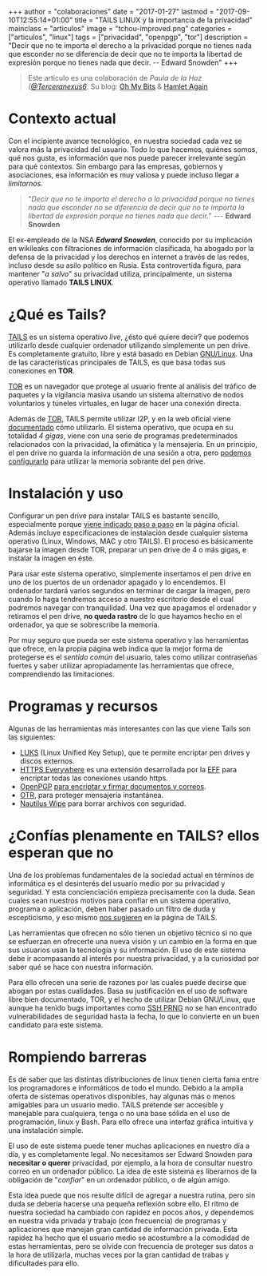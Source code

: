 +++
author = "colaboraciones"
date = "2017-01-27"
lastmod = "2017-09-10T12:55:14+01:00"
title = "TAILS LINUX y la importancia de la privacidad"
mainclass = "articulos"
image = "tchou-improved.png"
categories = ["articulos", "linux"]
tags = ["privacidad", "openpgp", "tor"]
description = "Decir que no te importa el derecho a la privacidad porque no tienes nada que esconder no se diferencia de decir que no te importa la libertad de expresión porque no tienes nada que decir. -- Edward Snowden"
+++

> Este artículo es una colaboración de _Paula de la Hoz ([@Terceranexus6](https://twitter.com/Terceranexus6)_. Su blog: [Oh My Bits](https://ohmybits.tumblr.com) & [Hamlet Again](https://medium.com/@HamletAgain)

# Contexto actual

Con el incipiente avance tecnológico, en nuestra sociedad cada vez se valora más la privacidad del usuario. Todo lo que hacemos, quiénes somos, qué nos gusta, es información que nos puede parecer irrelevante según para qué contextos. Sin embargo para las empresas, gobiernos y asociaciones, esa información es muy valiosa y puede incluso llegar a _limitarnos_.

> "_Decir que no te importa el derecho a la privacidad porque no tienes nada que esconder no se diferencia de decir que no te importa la libertad de expresión porque no tienes nada que decir._"
> --- **Edward Snowden**

<!--ad--><!--more-->

El ex-empleado de la NSA **_Edward Snowden_**, conocido por su implicación en wikileaks con filtraciones de información clasificada, ha abogado por la defensa de la privacidad y los derechos en internet a través de las redes, incluso desde su asilo político en Rusia. Esta controvertida figura, para mantener "_a salvo_" su privacidad utiliza, principalmente, un sistema operativo llamado **TAILS LINUX**.

# ¿Qué es Tails?

<figure>
    <amp-img sizes="(min-width: 500px) 500px, 100vw" on="tap:lightbox1" role="button" tabindex="0" layout="responsive" src="/img/tchou-improved.png" alt="TAILS LINUX y la importancia de la privacidad" title="TAILS LINUX y la importancia de la privacidad" width="500" height="257"></amp-img>
</figure>

[TAILS](https://tails.boum.org/index.en.html) es un sistema operativo _live_, ¿ésto qué quiere decir? que podemos utilizarlo desde cualquier ordenador utilizando simplemente un pen drive. Es completamente gratuito, libre y está basado en Debian [GNU/Linux](https://elbauldelprogramador.com/categories/linux "Artículos sobre Linux"). Una de las características principales de TAILS, es que basa todas sus conexiones en **TOR**.

[TOR](/tags/tor) es un navegador que protege al usuario frente al análisis del tráfico de paquetes y la vigilancia masiva usando un sistema alternativo de nodos voluntarios y túneles virtuales, en lugar de hacer una conexión directa.

Además de [TOR](/tags/tor), TAILS permite utilizar I2P, y en la web oficial viene [documentado](https://tails.boum.org/doc/anonymous_internet/i2p/index.en.html) cómo utilizarlo. El sistema operativo, que ocupa en su totalidad _4 gigas_, viene con una serie de programas predeterminados relacionados con la privacidad, la ofimática y la mensajería. En un principio, el pen drive no guarda la información de una sesión a otra, pero [podemos configurarlo](https://tails.boum.org/install/clone/index.en.html) para utilizar la memoria sobrante del pen drive.

# Instalación y uso

Configurar un pen drive para instalar TAILS es bastante sencillo, especialmente porque [viene indicado paso a paso](https://tails.boum.org/install/os/index.en.html) en la página oficial. Además incluye especificaciones de instalación desde cualquier sistema operativo (Linux, Windows, MAC y otro TAILS). El proceso es básicamente bajarse la imagen desde TOR, preparar un pen drive de 4 o más gigas, e instalar la imagen en éste.

<figure>
    <amp-img  sizes="(min-width: 800px) 800px, 100vw" on="tap:lightbox1" role="button" tabindex="0" layout="responsive" src="/img/pasted-from-clipboard.png" alt="TAILS LINUX y la importancia de la privacidad" title="TAILS LINUX y la importancia de la privacidad" width="946" height="316"></amp-img>
</figure>

Para usar este sistema operativo, simplemente insertamos el pen drive en uno de los puertos de un ordenador apagado y lo encendemos. El ordenador tardará varios segundos en terminar de cargar la imagen, pero cuando lo haga tendremos acceso a nuestro escritorio desde el cual podremos navegar con tranquilidad. Una vez que apagamos el ordenador y retiramos el pen drive, **no queda rastro** de lo que hayamos hecho en el ordenador, ya que se sobrescribe la memoria.

Por muy seguro que pueda ser este sistema operativo y las herramientas que ofrece, en la propia página web indica que la mejor forma de protegerse es el _sentido común_ del usuario, tales como utilizar contraseñas fuertes y saber utilizar apropiadamente las herramientas que ofrece, comprendiendo las limitaciones.

# Programas y recursos

Algunas de las herramientas más interesantes con las que viene Tails son las siguientes:

- [LUKS](https://guardianproject.info/code/luks/) (Linux Unified Key Setup), que te permite encriptar pen drives y discos externos.
- [HTTPS Everywhere](https://www.eff.org/https-everywhere) es una extensión desarrollada por la [EFF](eff.org) para encriptar todas las conexiones usando https.
- [OpenPGP](http://openpgp.org/) [para encriptar y firmar documentos y correos](https://elbauldelprogramador.com/editar-y-crear-archivos-cifrados-con-gpg-en-vim/ "Editar y crear archivos cifrados con GPG en Vim").
- [OTR](https://otr.cypherpunks.ca/), para proteger mensajería instantánea.
- [Nautilus Wipe](http://wipetools.tuxfamily.org/nautilus-wipe.html) para borrar archivos con seguridad.

# ¿Confías plenamente en TAILS? ellos esperan que no

Una de los problemas fundamentales de la sociedad actual en términos de informática es el desinterés del usuario medio por su privacidad y seguridad. Y esta concienciación empieza precisamente con la duda. Sean cuales sean nuestros motivos para confiar en un sistema operativo, programa o aplicación, deben haber pasado un filtro de duda y escepticismo, y eso mismo [nos sugieren](https://tails.boum.org/doc/about/trust/index.en.html) en la página de TAILS.

Las herramientas que ofrecen no sólo tienen un objetivo técnico si no que se esfuerzan en ofrecerte una nueva visión y un cambio en la forma en que sus usuarios usan la tecnología y su información. El uso de este sistema debe ir acompasando al interés por nuestra privacidad, y a la curiosidad por saber qué se hace con nuestra información.

Para ello ofrecen una serie de razones por las cuales puede decirse que abogan por estas cualidades. Basa su justificación en el uso de software libre bien documentado, TOR, y el hecho de utilizar Debian GNU/Linux, que aunque ha tenido bugs importantes como [SSH PRNG](https://lists.debian.org/debian-security-announce/2008/msg00152.html) no se han encontrado vulnerabilidades de seguridad hasta la fecha, lo que lo convierte en un buen candidato para este sistema.

# Rompiendo barreras

Es de saber que las distintas distribuciones de linux tienen cierta fama entre los programadores e informáticos de todo el mundo. Debido a la amplia oferta de sistemas operativos disponibles, hay algunas más o menos amigables para un usuario medio. TAILS pretende ser accesible y manejable para cualquiera, tenga o no una base sólida en el uso de programación, linux y Bash. Para ello ofrece una interfaz gráfica intuitiva y una instalación simple.

El uso de este sistema puede tener muchas aplicaciones en nuestro día a día, y es completamente legal. No necesitamos ser Edward Snowden para **necesitar o querer** privacidad, por ejemplo, a la hora de consultar nuestro correo en un ordenador público. La idea de este sistema es liberarnos de la obligación de "_confiar_" en un ordenador público, o de algún amigo.

Esta idea puede que nos resulte difícil de agregar a nuestra rutina, pero sin duda se debería hacerse una pequeña reflexión sobre ello. El ritmo de nuestra sociedad ha cambiado con rapidez en pocos años, y dependemos en nuestra vida privada y trabajo (con frecuencia) de programas y aplicaciones que manejan gran cantidad de información privada. Esta rapidez ha hecho que el usuario medio se acostumbre a la comodidad de estas herramientas, pero se olvide con frecuencia de proteger sus datos a la hora de utilizarla, muchas veces por la gran cantidad de trabas y dificultades para ello.
